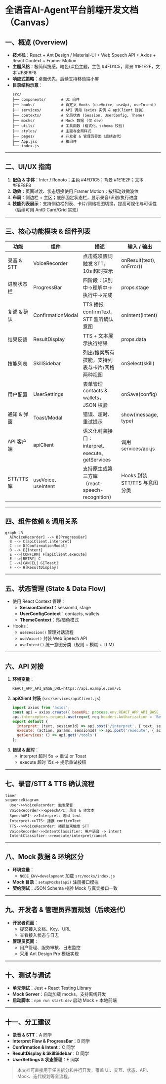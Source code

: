 # 全语音AI-Agent平台前端开发文档（Canvas）

## 一、概览 (Overview)
- **技术栈**：React + Ant Design / Material-UI + Web Speech API + Axios + React Context + Framer Motion
- **主题风格**：极简科技感，暗色/深色主题，主色 #4FD1C5，背景 #1E1E2F，文本 #F8F8F8
- **响应式策略**：桌面优先，后续支持移动端小屏
- **目录结构示意**：
  ```text
  src/
  ├── components/       # UI 组件
  ├── hooks/            # 自定义 Hooks (useVoice, useApi, useIntent)
  ├── services/         # API 调用（axios 实例 & apiClient 封装）
  ├── contexts/         # 全局状态 (Session, UserConfig, Theme)
  ├── mocks/            # Mock 数据 (仅 dev)
  ├── utils/            # 工具函数 (格式化、schema 校验)
  ├── styles/           # 主题与全局样式
  ├── pages/            # 开发者 & 管理员界面（后续迭代）
  ├── App.jsx           # 根组件
  └── index.js
  ```

---

## 二、UI/UX 指南
1. **配色 & 字体**：Inter / Roboto；主色 #4FD1C5；背景 #1E1E2F；文本 #F8F8F8
2. **动效**：页面过渡、状态切换使用 Framer Motion；按钮动效微波纹
3. **布局**：侧边栏 + 主区；底部固定状态栏，显示录音/识别/执行进度
4. **技能列表展示**：支持侧边栏列表、卡片/网格视图切换，提高可视化与可读性（后续可用 AntD Card/Grid 实现）

---

## 三、核心功能模块 & 组件列表
| 功能         | 组件             | 描述                                          | 输入 / 输出                       |
|--------------|------------------|----------------------------------------------|----------------------------------|
| 录音 & STT    | VoiceRecorder    | 点击或唤醒词触发 STT，10s 超时提示             | onResult(text), onError()        |
| 进度状态栏    | ProgressBar      | 四阶段：识别中→理解中→执行中→完成              | props.stage                      |
| 复述 & 确认    | ConfirmationModal| TTS 播报 confirmText，STT 监听确认意图          | onIntent(intent)                 |
| 结果反馈      | ResultDisplay    | TTS + 文本展示执行结果                         | props.data                       |
| 技能列表      | SkillSidebar     | 列出/搜索所有技能，支持列表与卡片/网格两种视图    | onSelect(skill)                  |
| 用户配置      | UserSettings     | 表单管理 contacts & wallets，JSON 校验        | onSave(config)                   |
| 通知 & 弹窗    | Toast/Modal      | 错误、超时、重试提示                           | show(message, type)              |
| API 客户端    | apiClient        | 语义化封装接口：interpret、execute、getServices | 调用 services/api.js             |
| STT/TTS 库    | useVoice、useIntent | 支持原生或第三方库（react-speech-recognition）  | Hooks 封装 STT/TTS 与意图分类    |

---

## 四、组件依赖 & 调用关系
```mermaid
graph LR
  A[VoiceRecorder] --> B[ProgressBar]
  B --> C[apiClient.interpret]
  C --> D[ConfirmationModal]
  D --> E{Intent}
  E -->|CONFIRM| F[apiClient.execute]
  E -->|RETRY| C
  E -->|CANCEL| G[Toast]
  F --> H[ResultDisplay]
```  

---

## 五、状态管理 (State & Data Flow)
- 使用 React Context 管理：
  - **SessionContext**：sessionId, stage
  - **UserConfigContext**：contacts, wallets
  - **ThemeContext**：亮/暗色模式
- Hooks：
  - `useSession()` 管理对话流程
  - `useVoice()` 封装 Web Speech API
  - `useIntent()` 统一意图分类（规则 + 模糊 + LLM）

---

## 六、API 对接
1. **环境变量**：
   ```env
   REACT_APP_API_BASE_URL=https://api.example.com/v1
   ```
2. **apiClient 封装** (`src/services/apiClient.js`)
   ```js
   import axios from 'axios';
   const api = axios.create({ baseURL: process.env.REACT_APP_API_BASE_URL, timeout:10000 });
   api.interceptors.request.use(req=>{ req.headers.Authorization = `Bearer ${token}`; return req; });
   export default {
     interpret: (text, sessionId) => api.post('/interpret', { text, sessionId }),
     execute: (action, params, sessionId) => api.post('/execute', { action, params, sessionId }),
     getServices: () => api.get('/tools')
   };
   ```
3. **错误 & 超时**：
   - interpret 超时 5s → 重试 or Toast
   - execute 超时 15s → 提示重试按钮

---

## 七、录音/STT & TTS 确认流程
```mermaid
timer
sequenceDiagram
  User->>VoiceRecorder: 触发录音
  VoiceRecorder->>SpeechAPI: 录音 & 转文本
  SpeechAPI-->>Interpret: 返回 text
  Interpret->>TTS: 播报 confirmText
  TTS-->>VoiceRecorder: 播报结束触发 STT
  VoiceRecorder->>IntentClassifier: 用户语音 -> intent
  IntentClassifier-->>execute/interpret/cancel
```  

---

## 八、Mock 数据 & 环境区分
- **环境变量**：
  - `NODE_ENV=development` 加载 `src/mocks/index.js`
- **Mock 目录**：`setupMocks(api)` 注册接口模拟
- **契约测试**：JSON Schema 校验 Mock 与真实接口一致

---

## 九、开发者 & 管理员界面规划（后续迭代）
- **开发者页面**：
  - 提交接入文档、Key、URL
  - 查看接入状态与日志
- **管理员页面**：
  - 用户管理、服务审核、日志监控
  - 采用 Ant Design Pro 模板实现

---

## 十、测试与调试
- **单元测试**：Jest + React Testing Library
- **Mock Server**：自动加载 mocks，支持离线开发
- **启动脚本**：`npm run start:dev` 启动 Mock + 本地前端

---

## 十一、分工建议
- **录音 & STT**：A 同学  
- **Interpret Flow & ProgressBar**：B 同学  
- **Confirmation & Intent**：C 同学  
- **ResultDisplay & SkillSidebar**：D 同学  
- **UserSettings & 状态管理**：E 同学  

> 本文档可直接用于任务拆分和并行开发，覆盖 UI、交互、状态、API、Mock、迭代规划等全流程。

